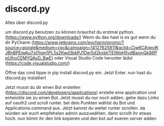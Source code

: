 # discord.py
Alles über discord.py

um discord.py benutzen zu können brauchst du erstmal python. (https://www.python.org/downloads/) 
Wenn du das hast is es gut wenn du dir PyCharm (https://www.jetbrains.com/pycharm/promo/?source=google&medium=cpc&campaign=14127625811&gclid=CjwKCAjwyIKJBhBPEiwAu7zll1jgm1PL5s2Kwd3bkPJ1Oer5d2kxblrTEiWqH0vdBasjvQk86PpUlhoCEMYQAvD_BwE) oder Visual Studio Code herunter lädst (https://code.visualstudio.com/) 

Öffne das cmd tippe in pip install discord.py ein. Jetzt Enter. nun hast du discord.py installiert 

Jetzt musst du dir einen Bot erstellen (https://discord.com/developers/applications)
erstelle eine application und entwickle sie zu einen Bot. Jetzt musst du nur noch adden. 
gehe dazu Links auf oauth2 und scroll runter. bei dein Punkten wählst du Bot und Applications.command aus. Jetzt kannst du weiter runter scrollen. da würden wir euch empfehelen admin auszuwählen. dann scrollt ihr etwas hoch. nun könnt ihr den link kopieren und den bot auf eueren server adden 

